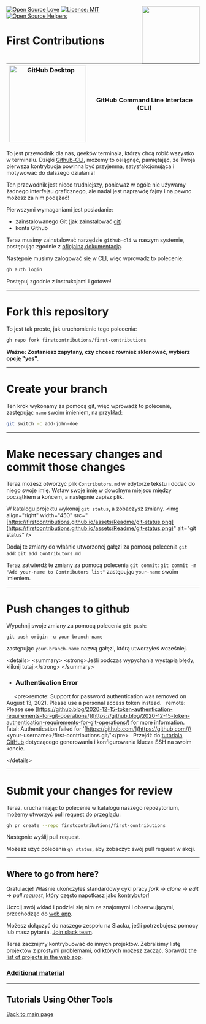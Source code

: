 [![Open Source Love](https://badges.frapsoft.com/os/v1/open-source.svg?v=103)](https://github.com/ellerbrock/open-source-badges/)
[<img align="right" width="150" src="https://firstcontributions.github.io/assets/gui-tool-tutorials/github-desktop-tutorial/join-slack-team.png">](https://join.slack.com/t/firstcontributors/shared_invite/enQtNjkxNzQwNzA2MTMwLTVhMWJjNjg2ODRlNWZhNjIzYjgwNDIyZWYwZjhjYTQ4OTBjMWM0MmFhZDUxNzBiYzczMGNiYzcxNjkzZDZlMDM)
[![License: MIT](https://img.shields.io/badge/License-MIT-green.svg)](https://opensource.org/licenses/MIT)
[![Open Source Helpers](https://www.codetriage.com/roshanjossey/first-contributions/badges/users.svg)](https://www.codetriage.com/roshanjossey/first-contributions)

# First Contributions

| <img alt="GitHub Desktop" src="https://cdn.icon-icons.com/icons2/2157/PNG/512/github_git_hub_logo_icon_132878.png" width="200"> | GitHub Command Line Interface (CLI) |
| ------------------------------------------------------------------------------------------------------------------------------- | ----------------------------------- |

To jest przewodnik dla nas, geeków terminala, którzy chcą robić wszystko w terminalu. Dzięki [Github-CLI](https://cli.github.com/), możemy to osiągnąć, pamiętając, że Twoja pierwsza kontrybucja powinna być przyjemna, satysfakcjonująca i motywować do dalszego działania\!

Ten przewodnik jest nieco trudniejszy, ponieważ w ogóle nie używamy żadnego interfejsu graficznego, ale nadal jest naprawdę fajny i na pewno możesz za nim podążać\!

Pierwszymi wymaganiami jest posiadanie:

- zainstalowanego Git (jak zainstalować [git](https://git-scm.com/downloads))
- konta Github

Teraz musimy zainstalować narzędzie `github-cli` w naszym systemie, postępując zgodnie z [oficjalną dokumentacją](https://github.com/cli/cli#installation).

Następnie musimy zalogować się w CLI, więc wprowadź to polecenie:

```bash
gh auth login
```

Postępuj zgodnie z instrukcjami i gotowe\!

---

# Fork this repository

To jest tak proste, jak uruchomienie tego polecenia:

```bash
gh repo fork firstcontributions/first-contributions
```

**Ważne: Zostaniesz zapytany, czy chcesz również sklonować, wybierz opcję "yes".**

---

# Create your branch

Ten krok wykonamy za pomocą git, więc wprowadź to polecenie, zastępując `name` swoim imieniem, na przykład:

```bash
git switch -c add-john-doe
```

---

# Make necessary changes and commit those changes

Teraz możesz otworzyć plik `Contributors.md` w edytorze tekstu i dodać do niego swoje imię. Wstaw swoje imię w dowolnym miejscu między początkiem a końcem, a następnie zapisz plik.

W katalogu projektu wykonaj `git status`, a zobaczysz zmiany.
\<img align="right" width="450" src="[https://firstcontributions.github.io/assets/Readme/git-status.png](https://firstcontributions.github.io/assets/Readme/git-status.png)" alt="git status" /\>

Dodaj te zmiany do właśnie utworzonej gałęzi za pomocą polecenia `git add`:
`git add Contributors.md`

Teraz zatwierdź te zmiany za pomocą polecenia `git commit`:
`git commit -m "Add your-name to Contributors list"`
zastępując `your-name` swoim imieniem.

---

# Push changes to github

Wypchnij swoje zmiany za pomocą polecenia `git push`:

```
git push origin -u your-branch-name
```

zastępując `your-branch-name` nazwą gałęzi, którą utworzyłeś wcześniej.

\<details\>
\<summary\> \<strong\>Jeśli podczas wypychania wystąpią błędy, kliknij tutaj:\</strong\> \</summary\>

- ### Authentication Error

     \<pre\>remote: Support for password authentication was removed on August 13, 2021. Please use a personal access token instead.
  remote: Please see [https://github.blog/2020-12-15-token-authentication-requirements-for-git-operations/](https://github.blog/2020-12-15-token-authentication-requirements-for-git-operations/) for more information.
  fatal: Authentication failed for '[https://github.com/](https://github.com/)\<your-username\>/first-contributions.git/'\</pre\>
  Przejdź do [tutoriala GitHub](https://docs.github.com/en/authentication/connecting-to-github-with-ssh/adding-a-new-ssh-key-to-your-github-account) dotyczącego generowania i konfigurowania klucza SSH na swoim koncie.

\</details\>

---

# Submit your changes for review

Teraz, uruchamiając to polecenie w katalogu naszego repozytorium, możemy utworzyć pull request do przeglądu:

```bash
gh pr create --repo firstcontributions/first-contributions
```

Następnie wyślij pull request.

Możesz użyć polecenia `gh status`, aby zobaczyć swój pull request w akcji.

---

## Where to go from here?

Gratulacje\! Właśnie ukończyłeś standardowy cykl pracy _fork -\> clone -\> edit -\> pull request_, który często napotkasz jako kontrybutor\!

Uczcij swój wkład i podziel się nim ze znajomymi i obserwującymi, przechodząc do [web app](https://firstcontributions.github.io/#social-share).

Możesz dołączyć do naszego zespołu na Slacku, jeśli potrzebujesz pomocy lub masz pytania. [Join slack team](https://join.slack.com/t/firstcontributors/shared_invite/zt-vchl8cde-S0KstI_jyCcGEEj7rSTQiA).

Teraz zacznijmy kontrybuować do innych projektów. Zebraliśmy listę projektów z prostymi problemami, od których możesz zacząć. Sprawdź [the list of projects in the web app](https://firstcontributions.github.io/#project-list).

### [Additional material](https://www.google.com/search?q=additional-material/git_workflow_scenarios/additional-material.md)

---

## Tutorials Using Other Tools

[Back to main page](https://github.com/firstcontributions/first-contributions#tutorials-using-other-tools)
